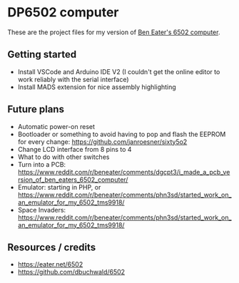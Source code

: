 # DP6502 computer

These are the project files for my version of [Ben Eater's 6502 computer](https://eater.net/6502).

## Getting started

- Install VSCode and Arduino IDE V2 (I couldn't get the online editor to work reliably with the serial interface)
- Install MADS extension for nice assembly highlighting

## Future plans

- Automatic power-on reset
- Bootloader or something to avoid having to pop and flash the EEPROM for every change: https://github.com/janroesner/sixty5o2
- Change LCD interface from 8 pins to 4
- What to do with other switches
- Turn into a PCB: https://www.reddit.com/r/beneater/comments/dgcpt3/i_made_a_pcb_version_of_ben_eaters_6502_computer/
- Emulator: starting in PHP, or https://www.reddit.com/r/beneater/comments/phn3sd/started_work_on_an_emulator_for_my_6502_tms9918/
- Space Invaders: https://www.reddit.com/r/beneater/comments/phn3sd/started_work_on_an_emulator_for_my_6502_tms9918/

## Resources / credits

- https://eater.net/6502
- https://github.com/dbuchwald/6502
